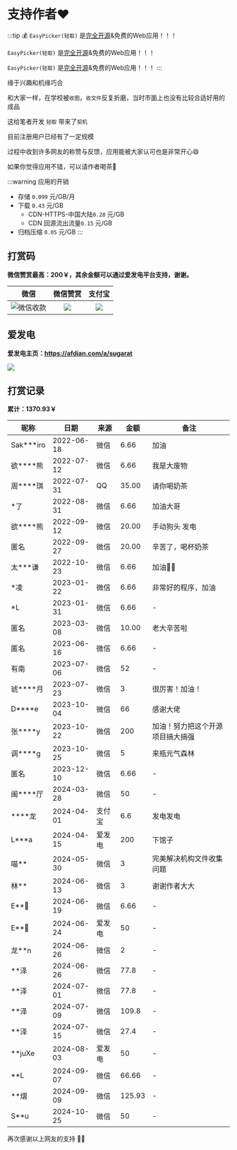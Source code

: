 # 支持作者❤️

:::tip 💰
`EasyPicker(轻取)` 是[完全开源](https://github.com/ATQQ/easypicker2-client)&免费的Web应用！！！

`EasyPicker(轻取)` 是[完全开源](https://github.com/ATQQ/easypicker2-client)&免费的Web应用！！！

`EasyPicker(轻取)` 是[完全开源](https://github.com/ATQQ/easypicker2-client)&免费的Web应用！！！
:::

缘于兴趣和机缘巧合

和大家一样，在学校被`收图`，`收文件`反复折磨，当时市面上也没有比较合适好用的成品

这给笔者开发 `轻取` 带来了`契机`

目前注册用户已经有了一定规模

过程中收到许多网友的称赞与反馈，应用能被大家认可也是非常开心😄

如果你觉得应用不错，可以请作者喝茶🍵

:::warning 应用的开销

- 存储 `0.099` 元/GB/月
- 下载 `0.43` 元/GB
  - CDN-HTTPS-中国大陆`0.28` 元/GB
  - CDN 回源流出流量`0.15` 元/GB
- 归档压缩 `0.05` 元/GB
  :::

## 打赏码

**微信赞赏最高：200￥，其余金额可以通过爱发电平台支持，谢谢。**

|                                          微信                                           |                                微信赞赏                                 |                                 支付宝                                  |
| :-------------------------------------------------------------------------------------: | :---------------------------------------------------------------------: | :---------------------------------------------------------------------: |
| ![微信收款](https://cdn.upyun.sugarat.top/mdImg/sugar/5a8abb55ed888b133e514e613b0af68e) | ![](https://img.cdn.sugarat.top/mdImg/MTY0Nzc1NTYyOTE5Mw==647755629193) | ![](https://img.cdn.sugarat.top/mdImg/MTY1MTU0NzQyOTg0OA==651547429848) |

## 爱发电

**爱发电主页：https://afdian.com/a/sugarat**

![](https://cdn.upyun.sugarat.top/mdImg/sugar/6677cb36b2706d1920073073288ce42a)

## 打赏记录

**累计：1370.93￥**

| 昵称         | 日期       | 来源   | 金额   | 备注                             |
| ------------ | ---------- | ------ | ------ | -------------------------------- |
| Sak\*\*\*iro | 2022-06-18 | 微信   | 6.66   | 加油                             |
| 欲\*\*\*\*熊 | 2022-07-12 | 微信   | 6.66   | 我是大废物                       |
| 周\*\*\*\*琪 | 2022-07-31 | QQ     | 35.00  | 请你喝奶茶                       |
| \*了         | 2022-08-31 | 微信   | 6.66   | 加油大哥                         |
| 欲\*\*\*\*熊 | 2022-09-12 | 微信   | 20.00  | 手动狗头 发电                    |
| 匿名         | 2022-09-27 | 微信   | 20.00  | 辛苦了，喝杯奶茶                 |
| 太\*\*\*谦   | 2022-10-23 | 微信   | 6.66   | 加油💪🏻                           |
| \*凌         | 2023-01-22 | 微信   | 6.66   | 非常好的程序，加油               |
| \*L          | 2023-01-31 | 微信   | 6.66   | -                                |
| 匿名         | 2023-03-08 | 微信   | 10.00  | 老大辛苦啦                       |
| 匿名         | 2023-06-16 | 微信   | 6.66   | -                                |
| 有南         | 2023-07-06 | 微信   | 52     | -                                |
| 琥\*\*\*\*月 | 2023-07-23 | 微信   | 3      | 很厉害！加油！                   |
| D\*\*\*\*e   | 2023-10-04 | 微信   | 66     | 感谢大佬                         |
| 张\*\*\*\*y  | 2023-10-22 | 微信   | 200    | 加油！努力把这个开源项目搞大搞强 |
| 调\*\*\*\*g  | 2023-10-25 | 微信   | 5      | 来瓶元气森林                     |
| 匿名         | 2023-12-10 | 微信   | 6.66   | -                                |
| 闽\*\*\*\*厅 | 2024-03-28 | 微信   | 50     | -                                |
| \*\*\*\*龙   | 2024-04-01 | 支付宝 | 6.6    | 发电发电                         |
| L\*\*\*a     | 2024-04-15 | 爱发电 | 200    | 下馆子                           |
| 喵\*\*       | 2024-05-30 | 微信   | 3      | 完美解决机构文件收集问题         |
| 林\*\*       | 2024-06-13 | 微信   | 3      | 谢谢作者大大                     |
| E\*\*🐻      | 2024-06-19 | 微信   | 6.66   | -                                |
| E\*\*🐻      | 2024-06-24 | 爱发电 | 50     | -                                |
| 龙\*\*n      | 2024-06-26 | 微信   | 2      | -                                |
| \*\*泽       | 2024-06-26 | 微信   | 77.8   | -                                |
| \*\*泽       | 2024-07-01 | 微信   | 77.8   | -                                |
| \*\*泽       | 2024-07-09 | 微信   | 109.8  | -                                |
| \*\*泽       | 2024-07-15 | 微信   | 27.4   | -                                |
| \*\*juXe     | 2024-08-03 | 爱发电 | 50     | -                                |
| \*\*L        | 2024-09-07 | 微信   | 66.66  | -                                |
| \*\*熠       | 2024-09-09 | 微信   | 125.93 | -                                |
| S\*\*u       | 2024-10-25 | 微信   | 50     | -                                |

再次感谢以上网友的支持 💐💐
